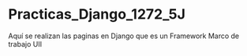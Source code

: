 # Practicas_Django_1272_5J
Aquí se realizan las paginas en Django que es un Framework Marco de trabajo UII
